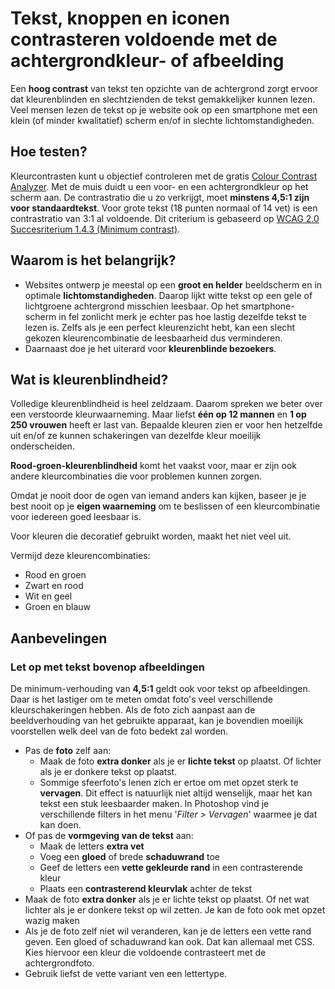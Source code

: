 # Tekst, knoppen en iconen contrasteren voldoende met de achtergrondkleur- of afbeelding

Een **hoog contrast** van tekst ten opzichte van de achtergrond zorgt ervoor dat kleurenblinden en slechtzienden de tekst gemakkelijker kunnen lezen. Veel mensen lezen de tekst op je website ook op een smartphone met een klein (of minder kwalitatief) scherm en/of in slechte lichtomstandigheden.

## Hoe testen?

Kleurcontrasten kunt u objectief controleren met de gratis [Colour Contrast Analyzer](#). Met de muis duidt u een voor- en een achtergrondkleur op het scherm aan. De contrastratio die u zo verkrijgt, moet **minstens 4,5:1 zijn voor standaardtekst**. Voor grote tekst (18 punten normaal of 14 vet) is een contrastratio van 3:1 al voldoende. Dit criterium is gebaseerd op [WCAG 2.0 Succesriterium 1.4.3 (Minimum contrast)](https://www.w3.org/TR/UNDERSTANDING-WCAG20/visual-audio-contrast-contrast.html).

## Waarom is het belangrijk?

- Websites ontwerp je meestal op een **groot en helder** beeldscherm en in optimale **lichtomstandigheden**. Daarop lijkt witte tekst op een gele of lichtgroene achtergrond misschien leesbaar. Op het smartphone-scherm in fel zonlicht merk je echter pas hoe lastig dezelfde tekst te lezen is. Zelfs als je een perfect kleurenzicht hebt, kan een slecht gekozen kleurencombinatie de leesbaarheid dus verminderen.
- Daarnaast doe je het uiterard voor **kleurenblinde bezoekers**.

## Wat is kleurenblindheid?

Volledige kleurenblindheid is heel zeldzaam. Daarom spreken we beter over een verstoorde kleurwaarneming. Maar liefst **één op 12 mannen** en **1 op 250 vrouwen** heeft er last van. Bepaalde kleuren zien er voor hen hetzelfde uit en/of ze kunnen schakeringen van dezelfde kleur moeilijk onderscheiden.

**Rood-groen-kleurenblindheid** komt het vaakst voor, maar er zijn ook andere kleurcombinaties die voor problemen kunnen zorgen.

Omdat je nooit door de ogen van iemand anders kan kijken, baseer je je best nooit op je **eigen waarneming** om te beslissen of een kleurcombinatie voor iedereen goed leesbaar is.

Voor kleuren die decoratief gebruikt worden, maakt het niet veel uit.

Vermijd deze kleurencombinaties:

- Rood en groen
- Zwart en rood
- Wit en geel
- Groen en blauw

## Aanbevelingen

### Let op met tekst bovenop afbeeldingen

De minimum-verhouding van **4,5:1** geldt ook voor tekst op afbeeldingen. Daar is het lastiger om te meten omdat foto's veel verschillende kleurschakeringen hebben. Als de foto zich aanpast aan de beeldverhouding van het gebruikte apparaat, kan je bovendien moeilijk voorstellen welk deel van de foto bedekt zal worden.

- Pas de **foto** zelf aan:
	- Maak de foto **extra donker** als je er **lichte tekst** op plaatst. Of lichter als je er donkere tekst op plaatst.
	- Sommige sfeerfoto's lenen zich er ertoe om met opzet sterk te **vervagen**. Dit effect is natuurlijk niet altijd wenselijk, maar het kan tekst een stuk leesbaarder maken. In Photoshop vind je verschillende filters in het menu '_Filter > Vervagen_' waarmee je dat kan doen.
- Of pas de **vormgeving van de tekst** aan:
	- Maak de letters **extra vet**
	- Voeg een **gloed** of brede **schaduwrand** toe
	- Geef de letters een **vette gekleurde rand** in een contrasterende kleur
	- Plaats een **contrasterend kleurvlak** achter de tekst
- Maak de foto **extra donker** als je er lichte tekst op plaatst. Of net wat lichter als je er donkere tekst op wil zetten. Je kan de foto ook met opzet wazig maken
- Als je de foto zelf niet wil veranderen, kan je de letters een vette rand geven. Een gloed of schaduwrand kan ook. Dat kan allemaal met CSS. Kies hiervoor een kleur die voldoende contrasteert met de achtergrondfoto.
- Gebruik liefst de vette variant ven een lettertype.
